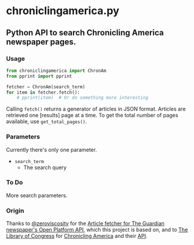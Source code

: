 chroniclingamerica.py
=====================

## Python API to search Chronicling America newspaper pages.

### Usage

```python
from chroniclingamerica import ChronAm
from pprint import pprint

fetcher = ChronAm(search_term)
for item in fetcher.fetch():
    # pprint(item)  # Or do something more interesting
```

Calling `fetch()` returns a generator of articles in JSON format. Articles are retrieved one [results] page at a time. 
To get the total number of pages available, use `get_total_pages()`.

### Parameters

Currently there's only one parameter.

* `search_term`
  * The search query

### To Do

More search parameters.

### Origin

Thanks to [@zeroviscosity](https://github.com/zeroviscosity/) for the
[Article fetcher for The Guardian newspaper's Open Platform API](https://github.com/zeroviscosity/guardian-article-fetcher),
which this project is based on, and to 
[The Library of Congress](http://www.loc.gov/) for [Chronicling America](http://chroniclingamerica.loc.gov/) and their 
[API](http://chroniclingamerica.loc.gov/about/api/).
